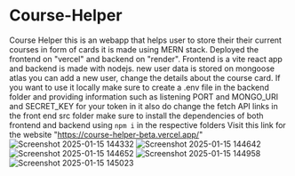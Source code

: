 # Course-Helper
Course Helper
this is an webapp that helps user to store their their current courses in form of cards it is made using MERN stack.
Deployed the frontend on "vercel" and backend on "render".
Frontend is a vite react app and backend is made with nodejs.
new user data is stored on mongoose atlas you can add a new user, change the details about the course card.
If you want to use it locally make sure to create a .env file in the backend folder and providing information such as listening PORT and MONGO_URI and SECRET_KEY for your token in it also do change the fetch API links in the front end src folder make sure to install the dependencies of both frontend and backend using
```npm i```
in the respective folders 
Visit this link for the website "https://course-helper-beta.vercel.app/" 
![Screenshot 2025-01-15 144332](https://github.com/user-attachments/assets/5d338f85-a5e4-41ab-91fd-de3ba7ad12f1)
![Screenshot 2025-01-15 144642](https://github.com/user-attachments/assets/b48f4241-d858-4abc-8214-2ff642329849)
![Screenshot 2025-01-15 144652](https://github.com/user-attachments/assets/9430f9c8-1497-4ae5-9837-a6bfec487fd1)
![Screenshot 2025-01-15 144958](https://github.com/user-attachments/assets/0a2470f4-f871-438e-82fa-39495add633a)
![Screenshot 2025-01-15 145023](https://github.com/user-attachments/assets/1e9235e7-2d16-4a18-8513-5b773585d526)
